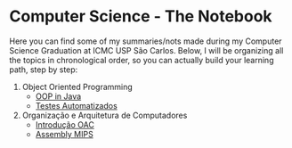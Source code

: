 # Computer Science - The Notebook
Here you can find some of my summaries/nots made during my Computer Science Graduation at ICMC USP São Carlos. Below, I will be organizing all the topics in chronological order, so you can actually build your learning path, step by step:
1. Object Oriented Programming
	- [OOP in Java](https://github.com/felipemnds/computer-science-summaries/blob/master/object-oriented-programming/oop-in-java.md)
	- [Testes Automatizados](https://github.com/felipemnds/computer-science-notebook/blob/master/object-oriented-programming/testes-automatizados.md)
2. Organização e Arquitetura de Computadores
	- [Introdução OAC](https://github.com/felipemnds/computer-science-summaries/blob/master/organizacao-arquitetura-computadores/introducao-oac.md)
	- [Assembly MIPS](https://github.com/felipemnds/computer-science-summaries/blob/master/organizacao-arquitetura-computadores/mips-assembly.md)
<!--stackedit_data:
eyJoaXN0b3J5IjpbLTMxMzAzMjUzMyw5MzYwMDcxNjRdfQ==
-->